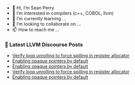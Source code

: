 - 👋 Hi, I’m Sean Perry
- 👀 I’m interested in compilers (c++, COBOL, llvm)
- 🌱 I’m currently learning ...
- 💞️ I’m looking to collaborate on ...
- 📫 How to reach me ...

<!---
s66perry/s66perry is a ✨ special ✨ repository because its `README.md` (this file) appears on your GitHub profile.
You can click the Preview link to take a look at your changes.
--->
### 📕 Latest LLVM Discourse Posts

<!-- DISCOURSE-LLVM:START -->
- [Verify loop unrolling to force spilling in register allocator](https://discourse.llvm.org/t/verify-loop-unrolling-to-force-spilling-in-register-allocator/72054#post_3)
- [Enabling opaque pointers by default](https://discourse.llvm.org/t/enabling-opaque-pointers-by-default/61322?page=4#post_63)
- [Enabling opaque pointers by default](https://discourse.llvm.org/t/enabling-opaque-pointers-by-default/61322?page=4#post_62)
- [Verify loop unrolling to force spilling in register allocator](https://discourse.llvm.org/t/verify-loop-unrolling-to-force-spilling-in-register-allocator/72054#post_2)
- [Enabling opaque pointers by default](https://discourse.llvm.org/t/enabling-opaque-pointers-by-default/61322?page=4#post_61)
<!-- DISCOURSE-LLVM:END -->
